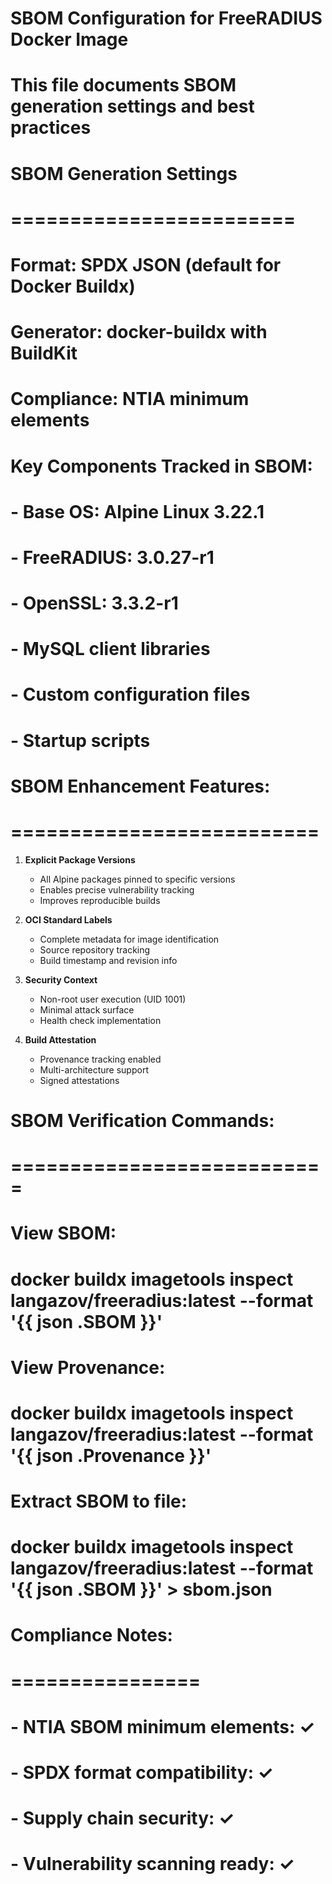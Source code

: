 # SBOM Configuration for FreeRADIUS Docker Image
# This file documents SBOM generation settings and best practices

# SBOM Generation Settings
# ========================

# Format: SPDX JSON (default for Docker Buildx)
# Generator: docker-buildx with BuildKit
# Compliance: NTIA minimum elements

# Key Components Tracked in SBOM:
# - Base OS: Alpine Linux 3.22.1
# - FreeRADIUS: 3.0.27-r1
# - OpenSSL: 3.3.2-r1
# - MySQL client libraries
# - Custom configuration files
# - Startup scripts

# SBOM Enhancement Features:
# ==========================

1. **Explicit Package Versions**
   - All Alpine packages pinned to specific versions
   - Enables precise vulnerability tracking
   - Improves reproducible builds

2. **OCI Standard Labels**
   - Complete metadata for image identification
   - Source repository tracking
   - Build timestamp and revision info

3. **Security Context**
   - Non-root user execution (UID 1001)
   - Minimal attack surface
   - Health check implementation

4. **Build Attestation**
   - Provenance tracking enabled
   - Multi-architecture support
   - Signed attestations

# SBOM Verification Commands:
# ===========================

# View SBOM:
# docker buildx imagetools inspect langazov/freeradius:latest --format '{{ json .SBOM }}'

# View Provenance:
# docker buildx imagetools inspect langazov/freeradius:latest --format '{{ json .Provenance }}'

# Extract SBOM to file:
# docker buildx imagetools inspect langazov/freeradius:latest --format '{{ json .SBOM }}' > sbom.json

# Compliance Notes:
# ================
# - NTIA SBOM minimum elements: ✓
# - SPDX format compatibility: ✓
# - Supply chain security: ✓
# - Vulnerability scanning ready: ✓
